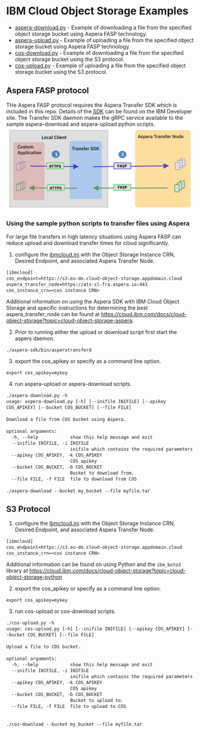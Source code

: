 # IBM Cloud Object Storage Examples

- [aspera-download.py](aspera-download.py) - Example of downloading a file from the specified object storage bucket using Aspera FASP technology.
- [aspera-upload.py](aspera-upload.py) - Example of uploading a file from the specified object storage bucket using Aspera FASP technology.
- [cos-download.py](cos-download.py) - Example of downloading a file from the specified object storage bucket using the S3 protocol.
- [cos-upload.py](cos-uplaod.py) - Example of uploading a file from the specified object storage bucket using the S3 protocol.

## Aspera FASP protocol

THe Aspera FASP protocol requires the Aspera Transfer SDK which is included in this repo.   Details of the [SDK](https://developer.ibm.com/apis/catalog/aspera--aspera-transfer-sdk/Introduction) can be
found on the IBM Developer site.   The Transfer SDK daemon makes the gRPC service available to the sample aspera-download and aspera-upload python scripts.
![Aspera Transfer](aspera.png)

### Using the sample python scripts to transfer files using Aspera
For large file transfers in high latency situations using Aspera FASP can reduce upload and download transfer times for cloud significantly.

1. configure the [ibmcloud.ini](ibmcloud.ini.example) with the Object Storage Instance CRN, Desired Endpoint, and associated Aspera Transfer Node.
```azure
[ibmcloud]
cos_endpoint=https://s3.eu-de.cloud-object-storage.appdomain.cloud
aspera_transfer_node=https://ats-sl-fra.aspera.io:443
cos_instance_crn=<cos instance CRN>
```
Additional information on using the Aspera SDK with IBM Cloud Object Storage and specific instructions for determining the best aspera_transfer_node can be found at https://cloud.ibm.com/docs/cloud-object-storage?topic=cloud-object-storage-aspera.

2. Prior to running either the upload or download script first start the aspers daemon.
```azure
./aspera-sdk/bin/asperatransferd
```
3. export the cos_apikey or specify as a command line option.
```azure
export cos_apikey=mykey
```
4. run aspera-upload or aspera-download scripts.
```azure
./aspera-download.py -h
usage: aspera-download.py [-h] [--inifile INIFILE] [--apikey COS_APIKEY] [--bucket COS_BUCKET] [--file FILE]

Download a file from COS bucket using Aspera.

optional arguments:
  -h, --help            show this help message and exit
  --inifile INIFILE, -i INIFILE
                        inifile which contains the required parameters
  --apikey COS_APIKEY, -k COS_APIKEY
                        COS apikey
  --bucket COS_BUCKET, -b COS_BUCKET
                        Bucket to download from.
  --file FILE, -f FILE  file to download from COS

./aspera-download --bucket my_bucket --file myfile.tar

```

## S3 Protocol
1. configure the [ibmcloud.ini](ibmcloud.ini.example) with the Object Storage Instance CRN, Desired Endpoint, and associated Aspera Transfer Node.
```azure
[ibmcloud]
cos_endpoint=https://s3.eu-de.cloud-object-storage.appdomain.cloud
cos_instance_crn=<cos instance CRN>
```
Additional information can be found on using Python and the ``ibm_boto3`` library at https://cloud.ibm.com/docs/cloud-object-storage?topic=cloud-object-storage-python

2. export the cos_apikey or specify as a command line option.
```azure
export cos_apikey=mykey
```
3. run cos-upload or cos-download scripts.
```azure
./cos-upload.py -h
usage: cos-upload.py [-h] [--inifile INIFILE] [--apikey COS_APIKEY] [--bucket COS_BUCKET] [--file FILE]

Upload a file to COS bucket.

optional arguments:
  -h, --help            show this help message and exit
  --inifile INIFILE, -i INIFILE
                        inifile which contains the required parameters
  --apikey COS_APIKEY, -k COS_APIKEY
                        COS apikey
  --bucket COS_BUCKET, -b COS_BUCKET
                        Bucket to upload to.
  --file FILE, -f FILE  file to upload to COS


./cos-download --bucket my_bucket --file myfile.tar

```
